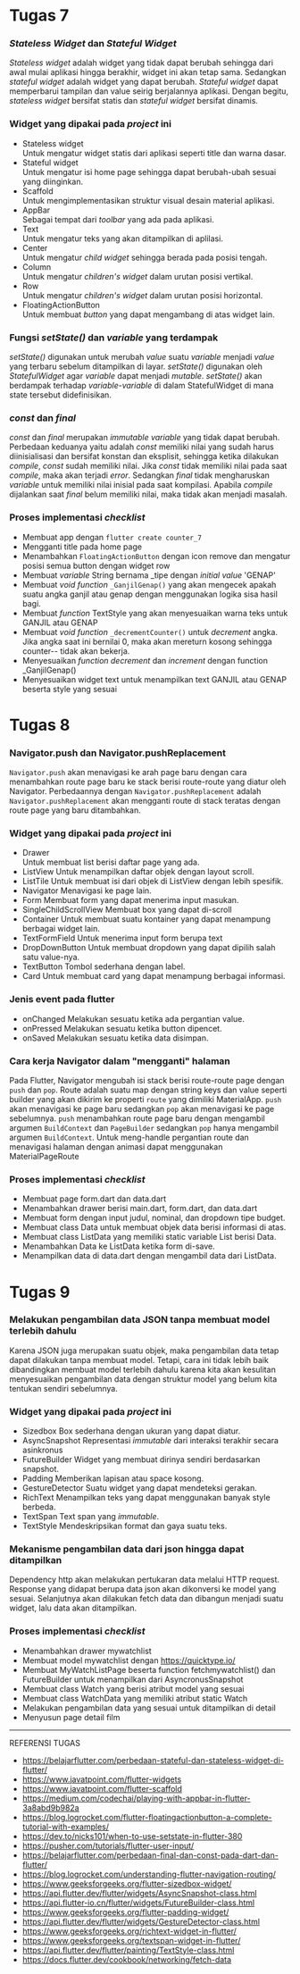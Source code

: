 # Tugas 7
### _Stateless Widget_ dan _Stateful Widget_
_Stateless widget_ adalah widget yang tidak dapat berubah sehingga dari awal mulai aplikasi hingga berakhir, widget ini akan tetap sama. Sedangkan _stateful widget_ adalah widget yang dapat berubah. _Stateful widget_ dapat memperbarui tampilan dan value seirig berjalannya aplikasi. Dengan begitu, _stateless widget_ bersifat statis dan _stateful widget_ bersifat dinamis.
### Widget yang dipakai pada _project_ ini
* Stateless widget  
Untuk mengatur widget statis dari aplikasi seperti title dan warna dasar.
* Stateful widget  
Untuk mengatur isi home page sehingga dapat berubah-ubah sesuai yang diinginkan.
* Scaffold  
Untuk mengimplementasikan struktur visual desain material aplikasi.
* AppBar  
Sebagai tempat dari _toolbar_ yang ada pada aplikasi.
* Text  
Untuk mengatur teks yang akan ditampilkan di aplilasi.
* Center  
Untuk mengatur _child widget_ sehingga berada pada posisi tengah.
* Column  
Untuk mengatur _children's widget_ dalam urutan posisi vertikal.
* Row  
Untuk mengatur _children's widget_ dalam urutan posisi horizontal.
* FloatingActionButton  
Untuk membuat _button_ yang dapat mengambang di atas widget lain.
### Fungsi _setState()_ dan _variable_ yang terdampak
_setState()_ digunakan untuk merubah _value_ suatu _variable_ menjadi _value_ yang terbaru sebelum ditampilkan di layar. _setState()_ digunakan oleh _StatefulWidget_ agar _variable_ dapat menjadi _mutable_. _setState()_ akan berdampak terhadap _variable-variable_ di dalam StatefulWidget di mana state tersebut didefinisikan.
### _const_ dan _final_
_const_ dan _final_ merupakan _immutable variable_ yang tidak dapat berubah. Perbedaan keduanya yaitu adalah _const_ memiliki nilai yang sudah harus diinisialisasi dan bersifat konstan dan eksplisit, sehingga ketika dilakukan _compile_, _const_ sudah memiliki nilai. Jika _const_ tidak memiliki nilai pada saat _compile_, maka akan terjadi _error_. Sedangkan _final_ tidak mengharuskan _variable_ untuk memiliki nilai inisial pada saat kompilasi. Apabila _compile_ dijalankan saat _final_ belum memiliki nilai, maka tidak akan menjadi masalah.
### Proses implementasi _checklist_
* Membuat app dengan `flutter create counter_7`
* Mengganti title pada home page
* Menambahkan `FloatingActionButton` dengan icon remove dan mengatur posisi semua button dengan widget row
* Membuat _variable_ String bernama _tipe dengan _initial value_ 'GENAP'
* Membuat _void function_ `_GanjilGenap()` yang akan mengecek apakah suatu angka ganjil atau genap dengan menggunakan logika sisa hasil bagi.
* Membuat _function_ TextStyle yang akan menyesuaikan warna teks untuk GANJIL atau GENAP
* Membuat _void function_ `_decrementCounter()` untuk _decrement_ angka. Jika angka saat ini bernilai 0, maka akan mereturn kosong sehingga counter-- tidak akan bekerja.
* Menyesuaikan _function decrement_ dan _increment_ dengan function _GanjilGenap()
* Menyesuaikan widget text untuk menampilkan text GANJIL atau GENAP beserta style yang sesuai


# Tugas 8

### Navigator.push dan Navigator.pushReplacement
`Navigator.push` akan menavigasi ke arah page baru dengan cara menambahkan route page baru ke stack berisi route-route yang diatur oleh Navigator. Perbedaannya dengan `Navigator.pushReplacement` adalah `Navigator.pushReplacement` akan mengganti route di stack teratas dengan route page yang baru ditambahkan.

### Widget yang dipakai pada _project_ ini
* Drawer  
Untuk membuat list berisi daftar page yang ada.
* ListView
Untuk menampilkan daftar objek dengan layout scroll.
* ListTile
Untuk membuat isi dari objek di ListView dengan lebih spesifik.
* Navigator
Menavigasi ke page lain.
* Form
Membuat form yang dapat menerima input masukan.
* SingleChildScrollView
Membuat box yang dapat di-scroll
* Container
Untuk membuat suatu kontainer yang dapat menampung berbagai widget lain.
* TextFormField
Untuk menerima input form berupa text
* DropDownButton
Untuk membuat dropdown yang dapat dipilih salah satu value-nya.
* TextButton
Tombol sederhana dengan label.
* Card
Untuk membuat card yang dapat menampung berbagai informasi.

### Jenis event pada flutter
* onChanged
Melakukan sesuatu ketika ada pergantian value.
* onPressed
Melakukan sesuatu ketika button dipencet.
* onSaved
Melakukan sesuatu ketika data disimpan.

### Cara kerja Navigator dalam "mengganti" halaman
Pada Flutter, Navigator mengubah isi stack berisi route-route page dengan `push` dan `pop`. Route adalah suatu map dengan string keys dan value seperti builder yang akan dikirim ke properti `route` yang dimiliki MaterialApp. `push` akan menavigasi ke page baru sedangkan `pop` akan menavigasi ke page sebelumnya. `push` menambahkan route page baru dengan mengambil argumen `BuildContext` dan `PageBuilder` sedangkan `pop` hanya mengambil argumen `BuildContext`. Untuk meng-handle pergantian route dan menavigasi halaman dengan animasi dapat menggunakan MaterialPageRoute

### Proses implementasi _checklist_
* Membuat page form.dart dan data.dart
* Menambahkan drawer berisi main.dart, form.dart, dan data.dart
* Membuat form dengan input judul, nominal, dan dropdown tipe budget.
* Membuat class Data untuk membuat objek data berisi informasi di atas.
* Membuat class ListData yang memiliki static variable List berisi Data.
* Menambahkan Data ke ListData ketika form di-save.
* Menampilkan data di data.dart dengan mengambil data dari ListData.

# Tugas 9

### Melakukan pengambilan data JSON tanpa membuat model terlebih dahulu
Karena JSON juga merupakan suatu objek, maka pengambilan data tetap dapat dilakukan tanpa membuat model. Tetapi, cara  ini tidak lebih baik dibandingkan membuat model terlebih dahulu karena kita akan kesulitan menyesuaikan pengambilan data dengan struktur model yang belum kita tentukan sendiri sebelumnya.

### Widget yang dipakai pada _project_ ini
* Sizedbox
Box sederhana dengan ukuran yang dapat diatur.
* AsyncSnapshot
Representasi _immutable_ dari interaksi terakhir secara asinkronus
* FutureBuilder
Widget yang membuat dirinya sendiri berdasarkan snapshot.
* Padding
Memberikan lapisan atau space kosong.
* GestureDetector
Suatu widget yang dapat mendeteksi gerakan.
* RichText
Menampilkan teks yang dapat menggunakan banyak style berbeda.
* TextSpan
Text span yang _immutable_.
* TextStyle
Mendeskripsikan format dan gaya suatu teks.

### Mekanisme pengambilan data dari json hingga dapat ditampilkan
Dependency http akan melakukan pertukaran data melalui HTTP request. Response yang didapat berupa data json akan dikonversi ke model yang sesuai. Selanjutnya akan dilakukan fetch data dan dibangun menjadi suatu widget, lalu data akan ditampilkan.

### Proses implementasi _checklist_
* Menambahkan drawer mywatchlist
* Membuat model mywatchlist dengan https://quicktype.io/
* Membuat MyWatchListPage beserta function fetchmywatchlist() dan FutureBuilder untuk menampilkan dari AsyncronusSnapshot
* Membuat class Watch yang berisi atribut model yang sesuai
* Membuat class WatchData yang memiliki atribut static Watch
* Melakukan pengambilan data yang sesuai untuk ditampilkan di detail
* Menyusun page detail film
-----
REFERENSI TUGAS
* https://belajarflutter.com/perbedaan-stateful-dan-stateless-widget-di-flutter/
* https://www.javatpoint.com/flutter-widgets
* https://www.javatpoint.com/flutter-scaffold
* https://medium.com/codechai/playing-with-appbar-in-flutter-3a8abd9b982a
* https://blog.logrocket.com/flutter-floatingactionbutton-a-complete-tutorial-with-examples/
* https://dev.to/nicks101/when-to-use-setstate-in-flutter-380
* https://pusher.com/tutorials/flutter-user-input/
* https://belajarflutter.com/perbedaan-final-dan-const-pada-dart-dan-flutter/
* https://blog.logrocket.com/understanding-flutter-navigation-routing/
* https://www.geeksforgeeks.org/flutter-sizedbox-widget/
* https://api.flutter.dev/flutter/widgets/AsyncSnapshot-class.html
* https://api.flutter-io.cn/flutter/widgets/FutureBuilder-class.html
* https://www.geeksforgeeks.org/flutter-padding-widget/
* https://api.flutter.dev/flutter/widgets/GestureDetector-class.html
* https://www.geeksforgeeks.org/richtext-widget-in-flutter/
* https://www.geeksforgeeks.org/textspan-widget-in-flutter/
* https://api.flutter.dev/flutter/painting/TextStyle-class.html
* https://docs.flutter.dev/cookbook/networking/fetch-data
